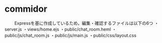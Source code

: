 # commidor
　
　Expressを基に作成しているため，編集・確認するファイルは以下の6つ
 ・server.js
 ・views/home.ejs
 ・public/chat_room.heml
 ・public/js/chat_room.js
 ・public/js/main.js
 ・public/css/layout.css
